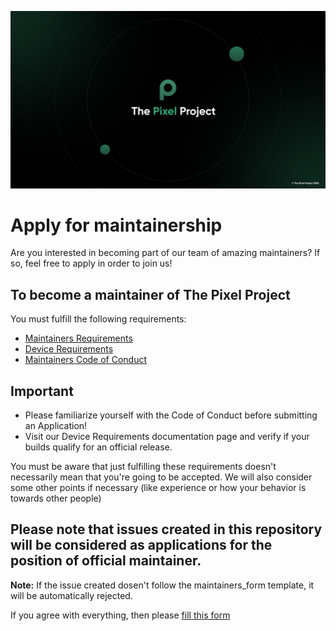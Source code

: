 <p align="center">
  <img src="https://raw.githubusercontent.com/The-Pixel-Project/maintainership/14/banners/TPPGithub.png" />
</p>

# Apply for maintainership

Are you interested in becoming part of our team of amazing maintainers? If so, feel free to apply in order to join us!

## To become a maintainer of The Pixel Project
You must fulfill the following requirements:
- [Maintainers Requirements](https://github.com/The-Pixel-Project/maintainership/blob/14/docs/maintainer_requirements.md)
- [Device Requirements](https://github.com/The-Pixel-Project/maintainership/blob/14/docs/device_requirements.md)
- [Maintainers Code of Conduct](https://github.com/The-Pixel-Project/maintainership/blob/14/docs/maintainers_code_of_conduct.md)

## Important
- Please familiarize yourself with the Code of Conduct before submitting an Application!
- Visit our Device Requirements documentation page and verify if your builds qualify for an official release.
  
You must be aware that just fulfilling these requirements doesn't necessarily mean that you're going to be accepted. We will also consider some other points if necessary (like experience or how your behavior is towards other people)


## Please note that issues created in this repository will be considered as applications for the position of official maintainer.
**Note:** If the issue created dosen't follow the maintainers_form template, it will be automatically rejected.

If you agree with everything, then please [fill this form](https://github.com/The-Pixel-Project/maintainership/issues/new/choose)
